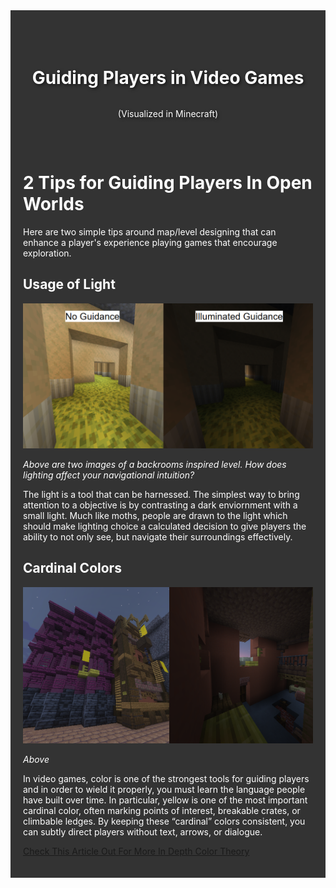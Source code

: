 <div style="background-color: #333; color: white; padding: 20px;">


<div style="background: url('BackgroundImage1919x364.png') no-repeat center top; 
            background-size: cover; 
            height: 200px; 
            display: flex; 
            flex-direction: column; 
            justify-content: center; 
            align-items: center; 
            text-align: center; 
            color: white; 
            text-shadow: 2px 2px 5px rgba(0,0,0,0.6);">

  <h1>Guiding Players in Video Games</h1>
  <p>(Visualized in Minecraft)</p>

</div>

<h1> 2 Tips for Guiding Players In Open Worlds </h1>
<p> Here are two simple tips around map/level designing that can enhance a player's experience playing games that encourage exploration. </p>

<h2> Usage of Light </h2>

  <img src="Lighting840x749">
  <p> <i>Above are two images of a backrooms inspired level. How does lighting affect your navigational intuition?</i> </p>
The light is a tool that can be harnessed. The simplest way to bring attention to a objective is by contrasting a dark enviornment with a small light. Much like moths, people are drawn to the light which should make lighting choice a calculated decision to give players the ability to not only see, but navigate their surroundings effectively. 

<h2> Cardinal Colors </h2>

 <img src="Screenshot 2025-09-29 021330.png" width="1919">
<p> <i>Above 
            </i> </p>
<p> In video games, color is one of the strongest tools for guiding players and in order to wield it properly, you must learn the language people have built over time. In particular, yellow is one of the most important cardinal color, often marking points of interest, breakable crates, or climbable ledges. By keeping these “cardinal” colors consistent, you can subtly direct players without text, arrows, or dialogue. </p>
<p><a href="https://www.gamedeveloper.com/design/color-in-games-an-in-depth-look-at-one-of-game-design-s-most-useful-tools">Check This Article Out For More In Depth Color Theory</a></p>
</div>
